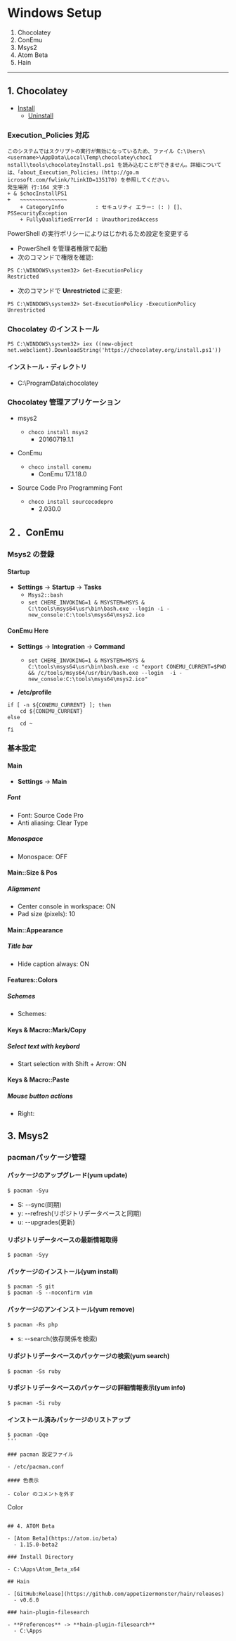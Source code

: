 # Windows Setup

1. Chocolatey
2. ConEmu
3. Msys2
4. Atom Beta
4. Hain
---
## 1. Chocolatey

- [Install](https://chocolatey.org/install)
  - [Uninstall](https://chocolatey.org/docs/uninstallation)

### Execution_Policies 対応

```
このシステムではスクリプトの実行が無効になっているため、ファイル C:\Users\<username>\AppData\Local\Temp\chocolatey\chocI
nstall\tools\chocolateyInstall.ps1 を読み込むことができません。詳細については、「about_Execution_Policies」(http://go.m
icrosoft.com/fwlink/?LinkID=135170) を参照してください。
発生場所 行:164 文字:3
+ & $chocInstallPS1
+   ~~~~~~~~~~~~~~~
    + CategoryInfo          : セキュリティ エラー: (: ) []、PSSecurityException
    + FullyQualifiedErrorId : UnauthorizedAccess
```

PowerShell の実行ポリシーによりはじかれるため設定を変更する

- PowerShell を管理者権限で起動
- 次のコマンドで権限を確認:

```
PS C:\WINDOWS\system32> Get-ExecutionPolicy
Restricted
```

- 次のコマンドで **Unrestricted** に変更:

```
PS C:\WINDOWS\system32> Set-ExecutionPolicy -ExecutionPolicy Unrestricted
```

### Chocolatey のインストール

```
PS C:\WINDOWS\system32> iex ((new-object net.webclient).DownloadString('https://chocolatey.org/install.ps1'))
```

#### インストール・ディレクトリ

- C:\ProgramData\chocolatey

### Chocolatey 管理アプリケーション

- msys2
  - `choco install msys2`
    - 20160719.1.1
- ConEmu
  - `choco install conemu`
    - ConEmu 17.1.18.0

- Source Code Pro Programming Font
  - `choco install sourcecodepro`
    - 2.030.0

## ２．ConEmu

### Msys2 の登録

#### Startup

- **Settings** -> **Startup** -> **Tasks**
  - `Msys2::bash`
  - `set CHERE_INVOKING=1 & MSYSTEM=MSYS & C:\tools\msys64\usr\bin\bash.exe --login -i -new_console:C:\tools\msys64\msys2.ico`

#### ConEmu Here

- **Settings** -> **Integration** -> **Command**
  - `set CHERE_INVOKING=1 & MSYSTEM=MSYS & C:\tools\msys64\usr\bin\bash.exe -c "export CONEMU_CURRENT=$PWD && /c/tools/msys64/usr/bin/bash.exe --login  -i -new_console:C:\tools\msys64\msys2.ico"`

- **/etc/profile**
```
if [ -n ${CONEMU_CURRENT} ]; then
    cd ${CONEMU_CURRENT}
else
    cd ~
fi
```

### 基本設定

#### Main

- **Settings** -> **Main**

##### Font

- Font: Source Code Pro
- Anti aliasing: Clear Type
##### Monospace

- Monospace: OFF

#### Main::Size & Pos

##### Aligmment

- Center console in workspace: ON
- Pad size (pixels): 10

#### Main::Appearance

##### Title bar

- Hide caption always: ON

#### Features::Colors

##### Schemes

- Schemes: <Solarized>

#### Keys & Macro::Mark/Copy

##### Select text with keybord

- Start selection with Shift + Arrow: ON

#### Keys & Macro::Paste

##### Mouse button actions

- Right: <None>

## 3. Msys2

### pacmanパッケージ管理

#### パッケージのアップグレード(yum update)

```
$ pacman -Syu
```

- S: --sync(同期)
- y: --refresh(リポジトリデータベースと同期)
- u: --upgrades(更新)

#### リポジトリデータベースの最新情報取得

```
$ pacman -Syy
```

#### パッケージのインストール(yum install)

```
$ pacman -S git
$ pacman -S --noconfirm vim
```

#### パッケージのアンインストール(yum remove)

```
$ pacman -Rs php
```

- s: --search(依存関係を検索)

#### リポジトリデータベースのパッケージの検索(yum search)

```
$ pacman -Ss ruby
```

#### リポジトリデータベースのパッケージの詳細情報表示(yum info)

```
$ pacman -Si ruby
```

#### インストール済みパッケージのリストアップ

```
$ pacman -Qqe
'''

### pacman 設定ファイル

- /etc/pacman.conf

#### 色表示

- Color のコメントを外す

```
Color
```

## 4. ATOM Beta

- [Atom Beta](https://atom.io/beta)
  - 1.15.0-beta2

### Install Directory

- C:\Apps\Atom_Beta_x64

## Hain

- [GitHub:Release](https://github.com/appetizermonster/hain/releases)
  - v0.6.0

### hain-plugin-filesearch

- **Preferences** -> **hain-plugin-filesearch**
  - C:\Apps
